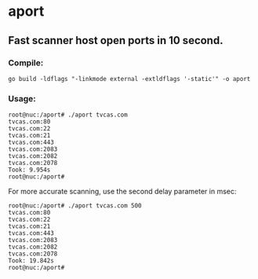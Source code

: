 # aport

## Fast scanner host open ports in 10 second.

### Compile:
```
go build -ldflags "-linkmode external -extldflags '-static'" -o aport
```

### Usage:
```
root@nuc:/aport# ./aport tvcas.com
tvcas.com:80
tvcas.com:22
tvcas.com:21
tvcas.com:443
tvcas.com:2083
tvcas.com:2082
tvcas.com:2078
Took: 9.954s
root@nuc:/aport# 
```

For more accurate scanning, use the second delay parameter in msec:
```
root@nuc:/aport# ./aport tvcas.com 500
tvcas.com:80
tvcas.com:22
tvcas.com:21
tvcas.com:443
tvcas.com:2083
tvcas.com:2082
tvcas.com:2078
Took: 19.842s
root@nuc:/aport# 
```
